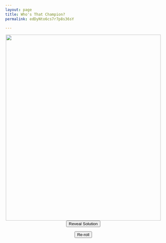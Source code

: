 ```yaml
---
layout: page
title: Who's That Champion?
permalink: edDyNto6cs7r7p8s36sY

---
```

<center>

<img src="https://github.com/UNSWLoLSoc/LoLSocWebpage/blob/master/uploads/1-1.png?raw=true" width="500" height="600" class="center" id = "test">

</center>

<center>  
<button type="button" id = "soln"  onclick="reveal()">Reveal Solution</button>

<button type="button" onclick="reRoll()">Re-roll</button>

</center>

<script type = "text/javascript">
    var champion = "champion";
    var prev = 0; 
    function reRoll(){
      dice1 = Math.floor(Math.random() * 3) + 1;
      if(dice1 == prev) {
          dice1++;
      }
      prev = dice1;
      var silhouette = "https://raw.githubusercontent.com/UNSWLoLSoc/LoLSocWebpage/master/uploads/Silhouette/";
      switch(dice1) {
        case 1:
          champion = "alistar";          
          break;
        case 2:
          champion = "amumu";
          break;
        case 3:
          champion = "cass";
          break;
        case 4:
          champion = "diana";
          break;
        case 5:
          champion = "draven";
          break;
        case 6:
          champion = "ekko";
          break;
        case 7:
          champion = "elise";
          break;
        case 8:
          champion = "fiddle";
          break;
      }
      silhouette += champion;
      silhouette += ".png";
      document.getElementById("test").src= silhouette;
    }
    
    function reveal(){
    var silhouette = "https://raw.githubusercontent.com/UNSWLoLSoc/LoLSocWebpage/master/uploads/Solutions/";
      switch(prev) {
        case 1:
          document.getElementById("test").src="";
          break;
    
        case 2:
          document.getElementById("test").src="";
          break;
    
        case 3:
          document.getElementById("test").src="";
          break;
    
        case 4:
          document.getElementById("test").src="";
          break;
      }
    }

</script>
